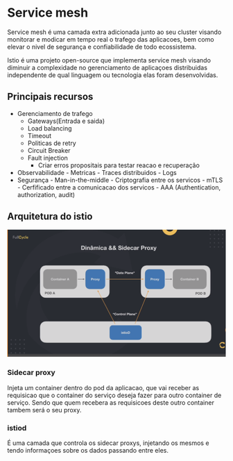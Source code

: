 # Service mesh
Service mesh é uma camada extra adicionada junto ao seu cluster visando monitorar e modicar em tempo real o trafego das aplicacoes, bem como elevar o nivel de segurança e confiabilidade de todo ecossistema.

Istio é uma projeto open-source que implementa service mesh visando diminuir a complexidade no gerenciamento de aplicaçoes distribuidas independente de qual linguagem ou tecnologia elas foram desenvolvidas.


## Principais recursos

- Gerenciamento de trafego
    - Gateways(Entrada e saida)
    - Load balancing
    - Timeout
    - Politicas de retry
    - Circuit Breaker
    - Fault injection
        - Criar erros propositais para testar reacao e recuperação
- Observabilidade
        - Metricas
        - Traces distribuidos
        - Logs
- Segurança
        - Man-in-the-middle
            - Criptografia entre os servicos
        - mTLS
            - Cerfificado entre a comunicacao dos servicos
        - AAA (Authentication, authorization, audit)

## Arquitetura do istio

![arquitetura](service_mesh01.png)


### Sidecar proxy

Injeta um container dentro do pod da aplicacao, que vai receber as requisicao que o container do serviço deseja fazer para outro container de serviço. Sendo que quem recebera as requisicoes deste outro container tambem será o seu proxy.

### istiod

É uma camada que controla os sidecar proxys, injetando os mesmos e tendo informaçoes sobre os dados passando entre eles. 


